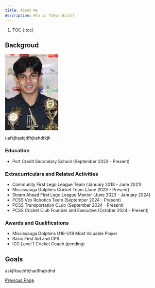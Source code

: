 ```yaml
---
title: About Me
description: Who is Yahya Bilal?
---
```


1. TOC
{:toc}

## Backgroud
<p align="left">
    <img src="./Assets/myPhoto.JPG" width="175" height="250">
</p>

uafkjhaskjdfhjkahdfkjh

### Education
- Port Credit Secondary School (September 2022 - Present)

### Extracurriculars and Related Activities
- Community First Lego League Team (January 2018 - June 2021)
- Mississauga Dolphins Cricket Team (June 2023 - Present)
- Steam Ahead First Lego League Mentor (June 2023 - January 2024)
- PCSS Vex Robotics Team (September 2024 - Present)
- PCSS Transportation CLub (September 2024 - Present)
- PCSS Cricket Club Founder and Executive (October 2024 - Present)

### Awards and Qualifications
- Mississauga Dolphins U16-U18 Most Valuable Player
- Basic First Aid and CPR
- ICC Level 1 Cricket Coach (pending)
  
## Goals
askjfksajhfdjhadfhajkdhd

[Previous Page](./)
